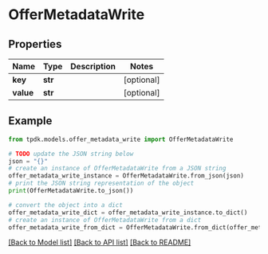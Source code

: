 # OfferMetadataWrite



## Properties

Name | Type | Description | Notes
------------ | ------------- | ------------- | -------------
**key** | **str** |  | [optional] 
**value** | **str** |  | [optional] 

## Example

```python
from tpdk.models.offer_metadata_write import OfferMetadataWrite

# TODO update the JSON string below
json = "{}"
# create an instance of OfferMetadataWrite from a JSON string
offer_metadata_write_instance = OfferMetadataWrite.from_json(json)
# print the JSON string representation of the object
print(OfferMetadataWrite.to_json())

# convert the object into a dict
offer_metadata_write_dict = offer_metadata_write_instance.to_dict()
# create an instance of OfferMetadataWrite from a dict
offer_metadata_write_from_dict = OfferMetadataWrite.from_dict(offer_metadata_write_dict)
```
[[Back to Model list]](../README.md#documentation-for-models) [[Back to API list]](../README.md#documentation-for-api-endpoints) [[Back to README]](../README.md)


